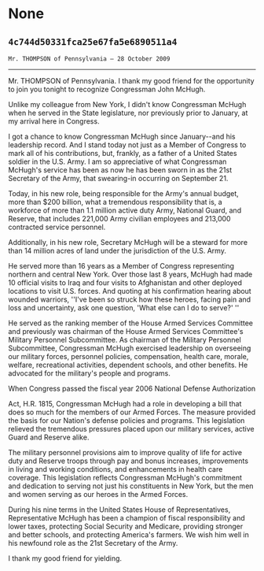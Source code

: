 # None
## `4c744d50331fca25e67fa5e6890511a4`
`Mr. THOMPSON of Pennsylvania — 28 October 2009`

---


Mr. THOMPSON of Pennsylvania. I thank my good friend for the 
opportunity to join you tonight to recognize Congressman John McHugh.

Unlike my colleague from New York, I didn't know Congressman McHugh 
when he served in the State legislature, nor previously prior to 
January, at my arrival here in Congress.

I got a chance to know Congressman McHugh since January--and his 
leadership record. And I stand today not just as a Member of Congress 
to mark all of his contributions, but, frankly, as a father of a United 
States soldier in the U.S. Army. I am so appreciative of what 
Congressman McHugh's service has been as now he has been sworn in as 
the 21st Secretary of the Army, that swearing-in occurring on September 
21.

Today, in his new role, being responsible for the Army's annual 
budget, more than $200 billion, what a tremendous responsibility that 
is, a workforce of more than 1.1 million active duty Army, National 
Guard, and Reserve, that includes 221,000 Army civilian employees and 
213,000 contracted service personnel.

Additionally, in his new role, Secretary McHugh will be a steward for 
more than 14 million acres of land under the jurisdiction of the U.S. 
Army.

He served more than 16 years as a Member of Congress representing 
northern and central New York. Over those last 8 years, McHugh had made 
10 official visits to Iraq and four visits to Afghanistan and other 
deployed locations to visit U.S. forces. And quoting at his 
confirmation hearing about wounded warriors, ''I've been so struck how 
these heroes, facing pain and loss and uncertainty, ask one question, 
'What else can I do to serve?' ''

He served as the ranking member of the House Armed Services Committee 
and previously was chairman of the House Armed Services Committee's 
Military Personnel Subcommittee. As chairman of the Military Personnel 
Subcommittee, Congressman McHugh exercised leadership on overseeing our 
military forces, personnel policies, compensation, health care, morale, 
welfare, recreational activities, dependent schools, and other 
benefits. He advocated for the military's people and programs.

When Congress passed the fiscal year 2006 National Defense 
Authorization


Act, H.R. 1815, Congressman McHugh had a role in developing a bill that 
does so much for the members of our Armed Forces. The measure provided 
the basis for our Nation's defense policies and programs. This 
legislation relieved the tremendous pressures placed upon our military 
services, active Guard and Reserve alike.

The military personnel provisions aim to improve quality of life for 
active duty and Reserve troops through pay and bonus increases, 
improvements in living and working conditions, and enhancements in 
health care coverage. This legislation reflects Congressman McHugh's 
commitment and dedication to serving not just his constituents in New 
York, but the men and women serving as our heroes in the Armed Forces.

During his nine terms in the United States House of Representatives, 
Representative McHugh has been a champion of fiscal responsibility and 
lower taxes, protecting Social Security and Medicare, providing 
stronger and better schools, and protecting America's farmers. We wish 
him well in his newfound role as the 21st Secretary of the Army.

I thank my good friend for yielding.